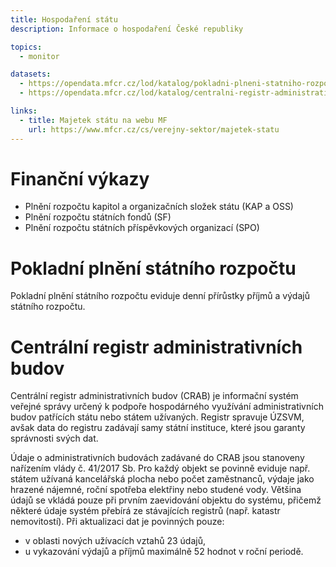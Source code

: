 ```yaml
---
title: Hospodaření státu
description: Informace o hospodaření České republiky

topics:
  - monitor

datasets:
  - https://opendata.mfcr.cz/lod/katalog/pokladni-plneni-statniho-rozpoctu
  - https://opendata.mfcr.cz/lod/katalog/centralni-registr-administrativnich-budov

links:
  - title: Majetek státu na webu MF
    url: https://www.mfcr.cz/cs/verejny-sektor/majetek-statu
---
```


# Finanční výkazy

  - Plnění rozpočtu kapitol a organizačních složek státu (KAP a OSS) 
  - Plnění rozpočtu státních fondů (SF)
  - Plnění rozpočtu státních příspěvkových organizací (SPO)

# Pokladní plnění státního rozpočtu

Pokladní plnění státního rozpočtu eviduje denní přírůstky příjmů a výdajů státního rozpočtu.

# Centrální registr administrativních budov

Centrální registr administrativních budov (CRAB) je informační systém veřejné správy určený k podpoře hospodárného využívání administrativních budov patřících státu nebo státem užívaných. Registr spravuje ÚZSVM, avšak data do registru zadávají samy státní instituce, které jsou garanty správnosti svých dat.

Údaje o administrativních budovách zadávané do CRAB jsou stanoveny nařízením vlády č. 41/2017 Sb. Pro každý objekt se povinně eviduje např. státem užívaná kancelářská plocha nebo počet zaměstnanců, výdaje jako hrazené nájemné, roční spotřeba elektřiny nebo studené vody. Většina údajů se vkládá pouze při prvním zaevidování objektu do systému, přičemž některé údaje systém přebírá ze stávajících registrů (např. katastr nemovitostí). Při aktualizaci dat je povinných pouze:
 - v oblasti nových užívacích vztahů 23 údajů,
 - u vykazování výdajů a příjmů maximálně 52 hodnot v roční periodě.